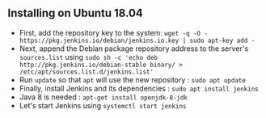 
## Installing on **Ubuntu 18.04**

- First, add the repository key to the system: `wget -q -O - https://pkg.jenkins.io/debian/jenkins.io.key | sudo apt-key add -`
- Next, append the Debian package repository address to the server's `sources.list` using `sudo sh -c 'echo deb http://pkg.jenkins.io/debian-stable binary/ > /etc/apt/sources.list.d/jenkins.list'`
- Run `update` so that `apt` will use the new repository : `sudo apt update`
- Finally, install Jenkins and its dependencies : `sudo apt install jenkins`
- Java 8 is needed : `apt-get install openjdk-8-jdk`
- Let's start Jenkins using `systemctl start jenkins`
